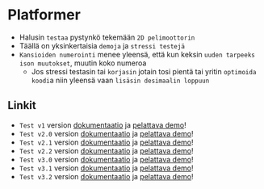 # Platformer

- Halusin `testaa` pystynkö tekemään `2D pelimoottorin`
- Täällä on yksinkertaisia `demoja` ja `stressi testejä`
- `Kansioiden numerointi` menee yleensä, että kun keksin `uuden tarpeeks ison muutokset`, muutin koko numeroa
	- Jos stressi testasin tai `korjasin` jotain tosi pientä tai yritin `optimoida koodi`a niin yleensä vaan `lisäsin desimaalin loppuun`

## Linkit

- `Test v1` version [dokumentaatio](https://github.com/kassu11/platformer/tree/main/test-v1#readme) ja [pelattava demo](https://kassu11.github.io/platformer/test-v1/)!
- `Test v2.0` version [dokumentaatio](https://github.com/kassu11/platformer/tree/main/test-v2.0#readme) ja [pelattava demo](https://kassu11.github.io/platformer/test-v2.0)!
- `Test v2.1` version [dokumentaatio](https://github.com/kassu11/platformer/tree/main/test-v2.1#readme) ja [pelattava demo](https://kassu11.github.io/platformer/test-v2.1)!
- `Test v2.2` version [dokumentaatio](https://github.com/kassu11/platformer/tree/main/test-v2.2#readme) ja [pelattava demo](https://kassu11.github.io/platformer/test-v2.2)!
- `Test v3.0` version [dokumentaatio](https://github.com/kassu11/platformer/tree/main/test-v3.0#readme) ja [pelattava demo](https://kassu11.github.io/platformer/test-v3.0)!
- `Test v3.1` version [dokumentaatio](https://github.com/kassu11/platformer/tree/main/test-v3.1#readme) ja [pelattava demo](https://kassu11.github.io/platformer/test-v3.1)!
- `Test v3.2` version [dokumentaatio](https://github.com/kassu11/platformer/tree/main/test-v3.2#readme) ja [pelattava demo](https://kassu11.github.io/platformer/test-v3.2)!